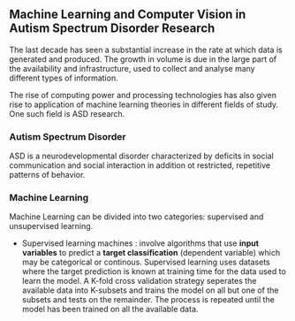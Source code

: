 ## Machine Learning and Computer Vision in Autism Spectrum Disorder Research 

The last decade has seen a substantial increase in the rate at which data is generated and produced. The growth in volume is due in the large part of the availability and infrastructure, used to collect and analyse many different types of information. 

The rise of computing power and processing technologies has also given rise to application of machine learning theories in different fields of study. One such field is ASD research. 

### Autism Spectrum Disorder
ASD is a neurodevelopmental disorder characterized by deficits in social communication and social interaction in addition ot restricted, repetitive patterns of behavior. 

### Machine Learning
Machine Learning can be divided into two categories: supervised and unsupervised learning. 

- Supervised learning machines : involve algorithms that use __input variables__ to predict a __target classification__ (dependent variable) which may be categorical or continous. Supervised learning uses datasets where the target prediction is known at training time for the data used to learn the model. A K-fold cross validation strategy seperates the available data into K-subsets and trains the model on all but one of the subsets and tests on the remainder. The process is repeated until the model has been trained on all the available data. 



